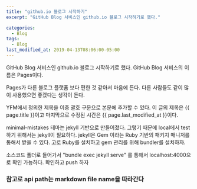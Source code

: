 ```yaml
---
title: "github.io 블로그 시작하기"
excerpt: "GitHub Blog 서비스인 github.io 블로그 시작하기로 했다."

categories:
  - Blog
tags:
  - Blog
last_modified_at: 2019-04-13T08:06:00-05:00
---
```


GitHub Blog 서비스인 github.io 블로그 시작하기로 했다.
GitHub Blog 서비스의 이름은 Pages이다.

Pages가 다른 블로그 플랫폼 보다 편한 것 같아서 마음에 든다.
다른 사람들도 같이 많이 사용했으면 좋겠다는 생각이 든다.

YFM에서 정의한 제목을 이중 괄호 구문으로 본문에 추가할 수 있다.
이 글의 제목은 {{ page.title }}이고
마지막으로 수정된 시간은 {{ page.last_modified_at }}이다.

minimal-mistakes 테마는 jekyll 기반으로 만들어졌다.
그렇기 때문에 local에서 test하기 위해서는 jekyll이 필요하다.
jekyll은 Gem 이라는 Ruby 기반의 패키지 매니저를 통해서 받을 수 있다. 고로 Ruby를 설치하고 gem 관리를 위해 bundler를 설치하자.

소스코드 폴더로 들어가서 "bundle exec jekyll serve" 를 통해서 localhost:4000으로 확인 가능하다.
확인하고 push 하자

### 참고로 api path는 markdown file name을 따라간다
